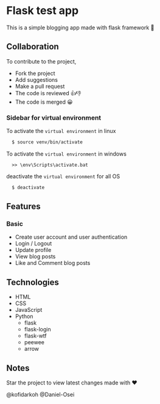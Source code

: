 # **Flask test app**

This is a simple blogging app made with flask framework :snake:

## Collaboration

To contribute to the project,
+ Fork the project
+ Add suggestions
+ Make a pull request
+ The code is reviewed :+1::-1:
+ The code is merged :grinning:

### Sidebar for virtual environment

To activate the ```virtual environment``` in linux
```bash
  $ source venv/bin/activate
```

To activate the ```virtual environment``` in windows
```shell
  >> \env\Scripts\activate.bat 
```

deactivate the ```virtual environment``` for all OS
```bash
  $ deactivate
```
## Features
### Basic
+ Create user account and user authentication
+ Login / Logout
+ Update profile
+ View blog posts
+ Like and Comment blog posts

## Technologies
+ HTML
+ CSS
+ JavaScript
+ Python
    + flask
    + flask-login
    + flask-wtf
    + peewee
    + arrow

## Notes
Star the project to view latest changes
made with :heart:

@kofidarkoh @Daniel-Osei
